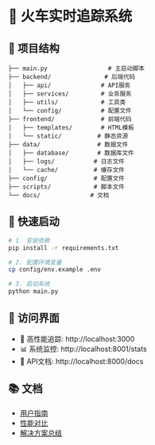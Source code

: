 # 🚂 火车实时追踪系统

## 📁 项目结构

```
├── main.py                 # 主启动脚本
├── backend/               # 后端代码
│   ├── api/              # API服务
│   ├── services/         # 业务服务
│   ├── utils/            # 工具类
│   └── config/           # 配置文件
├── frontend/             # 前端代码
│   ├── templates/        # HTML模板
│   └── static/          # 静态资源
├── data/                # 数据文件
│   ├── database/        # 数据库文件
│   ├── logs/           # 日志文件
│   └── cache/          # 缓存文件
├── config/             # 配置文件
├── scripts/            # 脚本文件
└── docs/              # 文档
```

## 🚀 快速启动

```bash
# 1. 安装依赖
pip install -r requirements.txt

# 2. 配置环境变量
cp config/env.example .env

# 3. 启动系统
python main.py
```

## 📱 访问界面

- 🚂 高性能追踪: http://localhost:3000
- 📊 系统监控: http://localhost:8001/stats
- 🔗 API文档: http://localhost:8000/docs

## 📚 文档

- [用户指南](docs/user_guide.md)
- [性能对比](docs/performance.md)
- [解决方案总结](docs/solution_summary.md)
